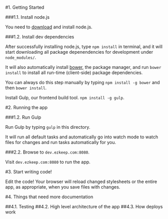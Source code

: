 #1. Getting Started

###1.1. Install node.js

You need to [download](http://nodejs.org/download/) and install node.js.

###1.2. Install dev dependencies

After successfully installing node.js, type `npm install` in terminal, and it will start downloading all package depenendencies for development under `node_modules/`.

It will also automatically install [bower](http://bower.io/), the package manager, and run `bower install` to install all run-time (client-side) package dependencies.

You can always do this step manually by typing `npm install -g bower` and then `bower install`.

Install Gulp, our frontend build tool. `npm install -g gulp`.


#2. Running the app

###1.2. Run Gulp

Run Gulp by typing `gulp` in this directory.

It will run all default tasks and automatically go into watch mode to watch files for changes and run tasks automatically for you.

###2.2. Browse to `dev.ezkeep.com:8080`.

Visit `dev.ezkeep.com:8080` to run the app.


#3. Start writing code!

Edit the code! Your browser will reload changed stylesheets or the entire app, as appropriate, when you save files with changes.


#4. Things that need more documentation

##4.1. Testing
##4.2. High level architecture of the app
##4.3. How deploys work
